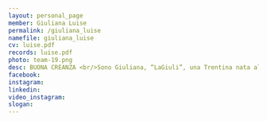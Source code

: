 ```yaml
---
layout: personal_page
member: Giuliana Luise
permalink: /giuliana_luise
namefile: giuliana_luise
cv: luise.pdf
records: luise.pdf
photo: team-19.png
desc: BUONA CREANZA <br/>Sono Giuliana, “LaGiuli”, una Trentina nata all’ombra del Doss Trento da un Valsuganotto ed <br/>una Rotaliana. <br/>Per venticinque anni ho lavorato come geometra libera professionista, poi la vita ha mischiato <br/>le carte a suo piacimento e da poco più di dieci anni lavoro nell’ambito delle pulizie, prima <br/>presso una Cooperativa sociale, in cui ho rivestito anche il ruolo di tutor occupandomi di <br/>lavoratori fragili, adesso presso una Ditta Privata. <br/>Sono un’addetta alle pulizie, un’ape operaia come amo definirci, contemporaneamente sono <br/>Responsabile del Personale, della logistica e di mille altre piccole incombenze. <br/>Per anni ho portato avanti passioni totalizzanti, il Teatro amatoriale con il Gad Città di Trento, <br/>in tifo in curva con La Trentino Volley ed ora sono tornata al primo amore e sono <br/>orgogliosamente una LadyBiker <br/>Una cosa non mi ha mai abbandonato in questi quasi sessant’anni “la bona creanza” <br/>Quell’insieme di etica, educazione, solidarietà, presenza e sorriso, a cui ispirarsi sempre nella <br/>quotidianità e nella socialità, sul lavoro e da adesso, spero, nella vita pubblica. <br/>Non è facile, perché è quel “vestito buono” da indossare anche quando il carattere, l’istinto e <br/>le avversità ti portano a reazioni più “umane”. <br/>Ho la fortuna di avere una figlia meravigliosa, che ogni giorno mi insegna a crescere insieme a <br/>lei in questo mondo dove la “bona creanza” sembra stia scomparendo <br/>Cosa posso dare a TRENTO? <br/>Il mio amore per “questa piccola città eterna”, che sotto la scorza dura ha un cuore sincero, <br/>pulsante e solidale <br/>Ambisco ad una comunità coesa, attenta a tutti i cittadini senza distinzioni e dove nessuno <br/>viene lasciato indietro <br/>…e un bel po’ di ironia, perchè senza una risata INSIEME, cupezza, falsità e cattiveria tessono <br/>una ragnatela da cui diventa diffiicile sbrogliarsi<br/>
facebook: 
instagram: 
linkedin: 
video_instagram: 
slogan: 
---
```

